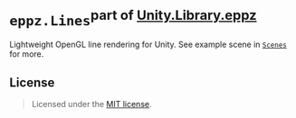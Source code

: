 # `eppz.Lines`<sup>part of [Unity.Library.eppz](https://github.com/eppz/Unity.Library.eppz)</sup>

Lightweight OpenGL line rendering for Unity. See example scene in [`Scenes`](Scenes) for more.

## License

> Licensed under the [MIT license](http://en.wikipedia.org/wiki/MIT_License).
